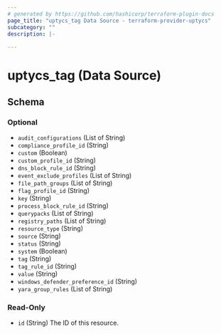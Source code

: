 ```yaml
---
# generated by https://github.com/hashicorp/terraform-plugin-docs
page_title: "uptycs_tag Data Source - terraform-provider-uptycs"
subcategory: ""
description: |-
  
---
```


# uptycs_tag (Data Source)





<!-- schema generated by tfplugindocs -->
## Schema

### Optional

- `audit_configurations` (List of String)
- `compliance_profile_id` (String)
- `custom` (Boolean)
- `custom_profile_id` (String)
- `dns_block_rule_id` (String)
- `event_exclude_profiles` (List of String)
- `file_path_groups` (List of String)
- `flag_profile_id` (String)
- `key` (String)
- `process_block_rule_id` (String)
- `querypacks` (List of String)
- `registry_paths` (List of String)
- `resource_type` (String)
- `source` (String)
- `status` (String)
- `system` (Boolean)
- `tag` (String)
- `tag_rule_id` (String)
- `value` (String)
- `windows_defender_preference_id` (String)
- `yara_group_rules` (List of String)

### Read-Only

- `id` (String) The ID of this resource.


